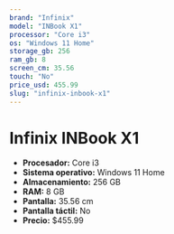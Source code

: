 ```yaml
---
brand: "Infinix"
model: "INBook X1"
processor: "Core i3"
os: "Windows 11 Home"
storage_gb: 256
ram_gb: 8
screen_cm: 35.56
touch: "No"
price_usd: 455.99
slug: "infinix-inbook-x1"
---
```


# Infinix INBook X1

- **Procesador:** Core i3
- **Sistema operativo:** Windows 11 Home
- **Almacenamiento:** 256 GB
- **RAM:** 8 GB
- **Pantalla:** 35.56 cm
- **Pantalla táctil:** No
- **Precio:** $455.99
